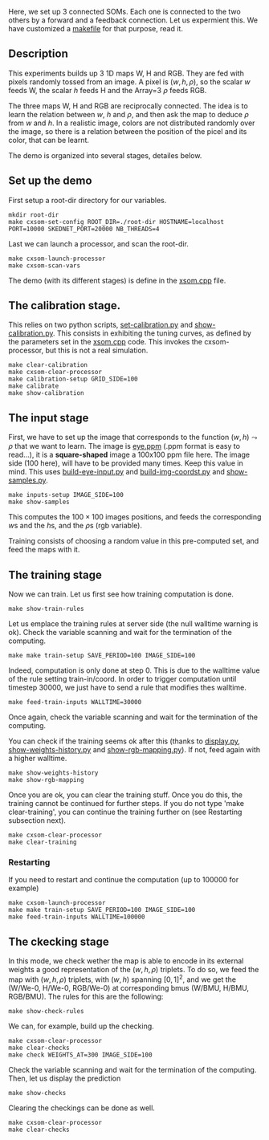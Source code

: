 Here, we set up 3 connected SOMs. Each one is connected to the two others by a forward and a feedback connection. Let us expermient this. We have customized a
[makefile](makefile) for that purpose, read it.

## Description

This experiments builds up 3 1D maps W, H and RGB. They are fed with
pixels randomly tossed from an image. A pixel is $(w, h, \rho)$, so the
scalar $w$ feeds W, the scalar $h$ feeds H and the Array=3 $\rho$ feeds
RGB.

The three maps W, H and RGB are reciprocally connected. The idea is to
learn the relation between $w$, $h$ and $\rho$, and then ask the map to
deduce $\rho$ from $w$ and $h$. In a realistic image, colors are not
distributed randomly over the image, so there is a relation between
the position of the picel and its color, that can be learnt.

The demo is organized into several stages, detailes below.


## Set up the demo


First setup a root-dir directory for our variables.

```
mkdir root-dir
make cxsom-set-config ROOT_DIR=./root-dir HOSTNAME=localhost PORT=10000 SKEDNET_PORT=20000 NB_THREADS=4
```

Last we can launch a processor, and scan the root-dir.

```
make cxsom-launch-processor
make cxsom-scan-vars
```

The demo (with its different stages) is define in the [xsom.cpp](xsom.cpp) file.

## The calibration stage.

This relies on two python scripts, [set-calibration.py](set-calibration.py) and [show-calibration.py](show-calibration.py). This consists in exhibiting the tuning curves, as defined by the parameters set in the [xsom.cpp](xsom.cpp) code. This invokes the cxsom-processor, but this is not a real simulation.

```
make clear-calibration
make cxsom-clear-processor
make calibration-setup GRID_SIDE=100
make calibrate
make show-calibration 
```



## The input stage

First, we have to set up the image that corresponds to the function $(w, h) \leadsto \rho$ that we want to learn. The image is [eye.ppm](eye.ppm) (.ppm format is easy to read...), it is a **square-shaped** image a 100x100 ppm file here. The image side (100 here), will have to be provided many times. Keep this value in mind. This uses [build-eye-input.py](build-eye-input.py) and [build-img-coordst.py](build-img-coords.py) and [show-samples.py](show-samples.py).

```
make inputs-setup IMAGE_SIDE=100
make show-samples
```

This computes the $100\times 100$ images positions, and feeds the corresponding  $w$s and the $h$s, and the $\rho$s (rgb variable).

Training consists of choosing a random value in this pre-computed set, and feed the maps with it.



## The training stage


Now we can train. Let us first see how training computation is done.

```
make show-train-rules
```

Let us emplace the training rules at server side (the null walltime warning is ok). Check the variable scanning and wait for the termination of the computing.

```
make make train-setup SAVE_PERIOD=100 IMAGE_SIDE=100
```

Indeed, computation is only done at step 0. This is due to the walltime value of the rule setting train-in/coord. In order to trigger computation until timestep 30000, we just have to send a rule that modifies thes walltime.

```
make feed-train-inputs WALLTIME=30000
```

Once again, check the variable scanning and wait for the termination of the computing.

You can check if the training seems ok after this (thanks to [display.py](display.py), [show-weights-history.py](show-weights-history.py) and [show-rgb-mapping.py](show-rgb-mapping.py)). If not, feed again with a higher walltime.

```
make show-weights-history
make show-rgb-mapping
```

Once you are ok, you can clear the training stuff. Once you do this, the training cannot be continued for further steps. If you do not type 'make clear-training', you can continue the training further on (see Restarting subsection next).

```
make cxsom-clear-processor
make clear-training
```

### Restarting

If you need to restart and continue the computation (up to 100000 for example)

```
make cxsom-launch-processor
make make train-setup SAVE_PERIOD=100 IMAGE_SIDE=100
make feed-train-inputs WALLTIME=100000
```


## The ckecking stage

In this mode, we check wether the map is able to encode in its external weights a good representation of the $(w, h, \rho)$ triplets. To do so, we feed the map with $(w, h, \rho)$ triplets, with $(w, h)$ spanning $[0, 1]^2$, and we get the (W/We-0, H/We-0, RGB/We-0) at corresponding bmus (W/BMU, H/BMU, RGB/BMU). The rules for this are the following:

```
make show-check-rules
```

We can, for example, build up the checking.

```
make cxsom-clear-processor
make clear-checks
make check WEIGHTS_AT=300 IMAGE_SIDE=100
```

Check the variable scanning and wait for the termination of the computing. Then, let us display the prediction

```
make show-checks
```

Clearing the checkings can be done as well.

```
make cxsom-clear-processor
make clear-checks
```
